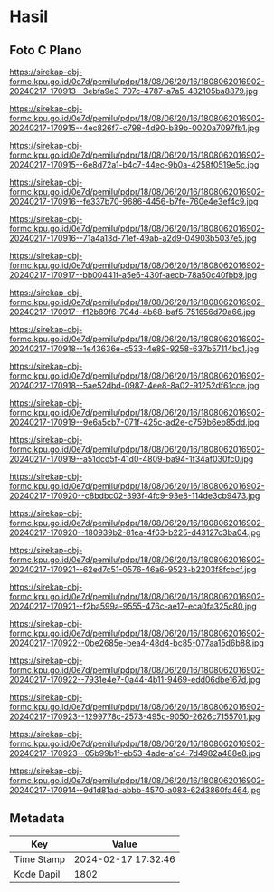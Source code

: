 # Hasil

## Foto C Plano

https://sirekap-obj-formc.kpu.go.id/0e7d/pemilu/pdpr/18/08/06/20/16/1808062016902-20240217-170913--3ebfa9e3-707c-4787-a7a5-482105ba8879.jpg

https://sirekap-obj-formc.kpu.go.id/0e7d/pemilu/pdpr/18/08/06/20/16/1808062016902-20240217-170915--4ec826f7-c798-4d90-b39b-0020a7097fb1.jpg

https://sirekap-obj-formc.kpu.go.id/0e7d/pemilu/pdpr/18/08/06/20/16/1808062016902-20240217-170915--6e8d72a1-b4c7-44ec-9b0a-4258f0519e5c.jpg

https://sirekap-obj-formc.kpu.go.id/0e7d/pemilu/pdpr/18/08/06/20/16/1808062016902-20240217-170916--fe337b70-9686-4456-b7fe-760e4e3ef4c9.jpg

https://sirekap-obj-formc.kpu.go.id/0e7d/pemilu/pdpr/18/08/06/20/16/1808062016902-20240217-170916--71a4a13d-71ef-49ab-a2d9-04903b5037e5.jpg

https://sirekap-obj-formc.kpu.go.id/0e7d/pemilu/pdpr/18/08/06/20/16/1808062016902-20240217-170917--bb00441f-a5e6-430f-aecb-78a50c40fbb9.jpg

https://sirekap-obj-formc.kpu.go.id/0e7d/pemilu/pdpr/18/08/06/20/16/1808062016902-20240217-170917--f12b89f6-704d-4b68-baf5-751656d79a66.jpg

https://sirekap-obj-formc.kpu.go.id/0e7d/pemilu/pdpr/18/08/06/20/16/1808062016902-20240217-170918--1e43636e-c533-4e89-9258-637b57114bc1.jpg

https://sirekap-obj-formc.kpu.go.id/0e7d/pemilu/pdpr/18/08/06/20/16/1808062016902-20240217-170918--5ae52dbd-0987-4ee8-8a02-91252df61cce.jpg

https://sirekap-obj-formc.kpu.go.id/0e7d/pemilu/pdpr/18/08/06/20/16/1808062016902-20240217-170919--9e6a5cb7-071f-425c-ad2e-c759b6eb85dd.jpg

https://sirekap-obj-formc.kpu.go.id/0e7d/pemilu/pdpr/18/08/06/20/16/1808062016902-20240217-170919--a51dcd5f-41d0-4809-ba94-1f34af030fc0.jpg

https://sirekap-obj-formc.kpu.go.id/0e7d/pemilu/pdpr/18/08/06/20/16/1808062016902-20240217-170920--c8bdbc02-393f-4fc9-93e8-114de3cb9473.jpg

https://sirekap-obj-formc.kpu.go.id/0e7d/pemilu/pdpr/18/08/06/20/16/1808062016902-20240217-170920--180939b2-81ea-4f63-b225-d43127c3ba04.jpg

https://sirekap-obj-formc.kpu.go.id/0e7d/pemilu/pdpr/18/08/06/20/16/1808062016902-20240217-170921--62ed7c51-0576-46a6-9523-b2203f8fcbcf.jpg

https://sirekap-obj-formc.kpu.go.id/0e7d/pemilu/pdpr/18/08/06/20/16/1808062016902-20240217-170921--f2ba599a-9555-476c-ae17-eca0fa325c80.jpg

https://sirekap-obj-formc.kpu.go.id/0e7d/pemilu/pdpr/18/08/06/20/16/1808062016902-20240217-170922--0be2685e-bea4-48d4-bc85-077aa15d6b88.jpg

https://sirekap-obj-formc.kpu.go.id/0e7d/pemilu/pdpr/18/08/06/20/16/1808062016902-20240217-170922--7931e4e7-0a44-4b11-9469-edd06dbe167d.jpg

https://sirekap-obj-formc.kpu.go.id/0e7d/pemilu/pdpr/18/08/06/20/16/1808062016902-20240217-170923--1299778c-2573-495c-9050-2626c7155701.jpg

https://sirekap-obj-formc.kpu.go.id/0e7d/pemilu/pdpr/18/08/06/20/16/1808062016902-20240217-170923--05b99b1f-eb53-4ade-a1c4-7d4982a488e8.jpg

https://sirekap-obj-formc.kpu.go.id/0e7d/pemilu/pdpr/18/08/06/20/16/1808062016902-20240217-170914--9d1d81ad-abbb-4570-a083-62d3860fa464.jpg


## Metadata

| Key        | Value               |
| ---------- | ------------------- |
| Time Stamp | 2024-02-17 17:32:46 |
| Kode Dapil | 1802                |



